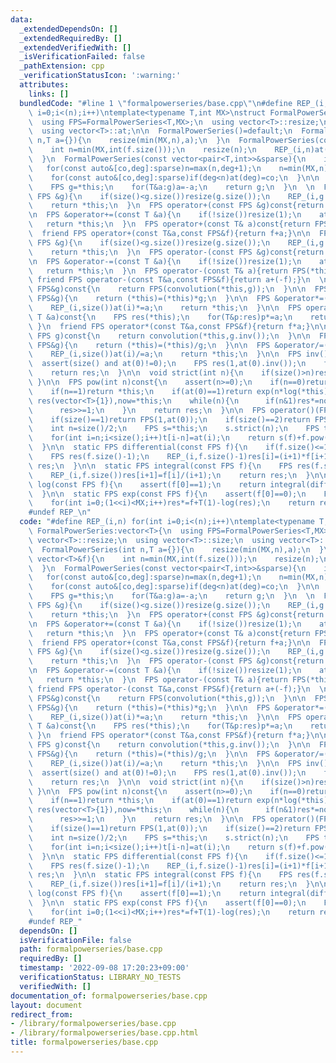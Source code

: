 ```yaml
---
data:
  _extendedDependsOn: []
  _extendedRequiredBy: []
  _extendedVerifiedWith: []
  _isVerificationFailed: false
  _pathExtension: cpp
  _verificationStatusIcon: ':warning:'
  attributes:
    links: []
  bundledCode: "#line 1 \"formalpowerseries/base.cpp\"\n#define REP_(i,n) for(int\
    \ i=0;i<(n);i++)\ntemplate<typename T,int MX>\nstruct FormalPowerSeries:vector<T>{\n\
    \  using FPS=FormalPowerSeries<T,MX>;\n  using vector<T>::resize;\n  using vector<T>::size;\n\
    \  using vector<T>::at;\n\n  FormalPowerSeries()=default;\n  FormalPowerSeries(int\
    \ n,T a={}){\n    resize(min(MX,n),a);\n  }\n  FormalPowerSeries(const vector<T>&f){\n\
    \    int n=min(MX,int(f.size()));\n    resize(n);\n    REP_(i,n)at(i)=f[i];\n\
    \  }\n  FormalPowerSeries(const vector<pair<T,int>>&sparse){\n    int n=0;\n \
    \   for(const auto&[co,deg]:sparse)n=max(n,deg+1);\n    n=min(MX,n);\n    assign(n,T(0));\n\
    \    for(const auto&[co,deg]:sparse)if(deg<n)at(deg)=co;\n  }\n\n  FPS operator-()const{\n\
    \    FPS g=*this;\n    for(T&a:g)a=-a;\n    return g;\n  }\n  \n  FPS &operator+=(const\
    \ FPS &g){\n    if(size()<g.size())resize(g.size());\n    REP_(i,g.size())at(i)+=g[i];\n\
    \    return *this;\n  }\n  FPS operator+(const FPS &g)const{return FPS(*this)+=g;}\n\
    \n  FPS &operator+=(const T &a){\n    if(!size())resize(1);\n    at(0)+=a;\n \
    \   return *this;\n  }\n  FPS operator+(const T& a)const{return FPS(*this)+=a;}\n\
    \  friend FPS operator+(const T&a,const FPS&f){return f+a;}\n\n  FPS &operator-=(const\
    \ FPS &g){\n    if(size()<g.size())resize(g.size());\n    REP_(i,g.size())at(i)-=g[i];\n\
    \    return *this;\n  }\n  FPS operator-(const FPS &g)const{return FPS(*this)-=g;}\n\
    \n  FPS &operator-=(const T &a){\n    if(!size())resize(1);\n    at(0)-=a;\n \
    \   return *this;\n  }\n  FPS operator-(const T& a){return FPS(*this)-=a;}\n \
    \ friend FPS operator-(const T&a,const FPS&f){return a+(-f);}\n  \n  FPS operator*(const\
    \ FPS&g)const{\n    return FPS(convolution(*this,g));\n  }\n\n  FPS &operator*=(const\
    \ FPS&g){\n    return (*this)=(*this)*g;\n  }\n\n  FPS &operator*=(const T &a){\n\
    \    REP_(i,size())at(i)*=a;\n    return *this;\n  }\n\n  FPS operator*(const\
    \ T &a)const{\n    FPS res(*this);\n    for(T&p:res)p*=a;\n    return res;\n \
    \ }\n  friend FPS operator*(const T&a,const FPS&f){return f*a;}\n\n  FPS operator/(const\
    \ FPS g)const{\n    return convolution(*this,g.inv());\n  }\n\n  FPS &operator/=(const\
    \ FPS&g){\n    return (*this)=(*this)/g;\n  }\n\n  FPS &operator/=(const T &a){\n\
    \    REP_(i,size())at(i)/=a;\n    return *this;\n  }\n\n  FPS inv()const{\n  \
    \  assert(size() and at(0)!=0);\n    FPS res(1,at(0).inv());\n    for(int i=0;(1<<i)<size();i++)res*=(2-res*(*this));\n\
    \    return res;\n  }\n\n  void strict(int n){\n    if(size()>n)resize(n);\n \
    \ }\n\n  FPS pow(int n)const{\n    assert(n>=0);\n    if(n==0)return FPS(1,1);\n\
    \    if(n==1)return *this;\n    if(at(0)==1)return exp(n*log(*this));\n    FPS\
    \ res(vector<T>{1}),now=*this;\n    while(n){\n      if(n&1)res*=now;\n      now*=now;\n\
    \      res>>=1;\n    }\n    return res;\n  }\n\n  FPS operator()(FPS f)const{\n\
    \    if(size()==1)return FPS(1,at(0));\n    if(size()==2)return FPS(at(0)+at(1)*f);\n\
    \    int n=size()/2;\n    FPS s=*this;\n    s.strict(n);\n    FPS t(size()-n);\n\
    \    for(int i=n;i<size();i++)t[i-n]=at(i);\n    return s(f)+f.pow(n)*t(f);\n\
    \  }\n\n  static FPS differential(const FPS f){\n    if(f.size()<=1)return FPS(0);\n\
    \    FPS res(f.size()-1);\n    REP_(i,f.size()-1)res[i]=(i+1)*f[i+1];\n    return\
    \ res;\n  }\n\n  static FPS integral(const FPS f){\n    FPS res(f.size()+1,0);\n\
    \    REP_(i,f.size())res[i+1]=f[i]/(i+1);\n    return res;\n  }\n\n  static FPS\
    \ log(const FPS f){\n    assert(f[0]==1);\n    return integral(differential(f)/f);\n\
    \  }\n\n  static FPS exp(const FPS f){\n    assert(f[0]==0);\n    FPS res(1,1);\n\
    \    for(int i=0;(1<<i)<MX;i++)res*=f+T(1)-log(res);\n    return res;\n  }\n};\n\
    #undef REP_\n"
  code: "#define REP_(i,n) for(int i=0;i<(n);i++)\ntemplate<typename T,int MX>\nstruct\
    \ FormalPowerSeries:vector<T>{\n  using FPS=FormalPowerSeries<T,MX>;\n  using\
    \ vector<T>::resize;\n  using vector<T>::size;\n  using vector<T>::at;\n\n  FormalPowerSeries()=default;\n\
    \  FormalPowerSeries(int n,T a={}){\n    resize(min(MX,n),a);\n  }\n  FormalPowerSeries(const\
    \ vector<T>&f){\n    int n=min(MX,int(f.size()));\n    resize(n);\n    REP_(i,n)at(i)=f[i];\n\
    \  }\n  FormalPowerSeries(const vector<pair<T,int>>&sparse){\n    int n=0;\n \
    \   for(const auto&[co,deg]:sparse)n=max(n,deg+1);\n    n=min(MX,n);\n    assign(n,T(0));\n\
    \    for(const auto&[co,deg]:sparse)if(deg<n)at(deg)=co;\n  }\n\n  FPS operator-()const{\n\
    \    FPS g=*this;\n    for(T&a:g)a=-a;\n    return g;\n  }\n  \n  FPS &operator+=(const\
    \ FPS &g){\n    if(size()<g.size())resize(g.size());\n    REP_(i,g.size())at(i)+=g[i];\n\
    \    return *this;\n  }\n  FPS operator+(const FPS &g)const{return FPS(*this)+=g;}\n\
    \n  FPS &operator+=(const T &a){\n    if(!size())resize(1);\n    at(0)+=a;\n \
    \   return *this;\n  }\n  FPS operator+(const T& a)const{return FPS(*this)+=a;}\n\
    \  friend FPS operator+(const T&a,const FPS&f){return f+a;}\n\n  FPS &operator-=(const\
    \ FPS &g){\n    if(size()<g.size())resize(g.size());\n    REP_(i,g.size())at(i)-=g[i];\n\
    \    return *this;\n  }\n  FPS operator-(const FPS &g)const{return FPS(*this)-=g;}\n\
    \n  FPS &operator-=(const T &a){\n    if(!size())resize(1);\n    at(0)-=a;\n \
    \   return *this;\n  }\n  FPS operator-(const T& a){return FPS(*this)-=a;}\n \
    \ friend FPS operator-(const T&a,const FPS&f){return a+(-f);}\n  \n  FPS operator*(const\
    \ FPS&g)const{\n    return FPS(convolution(*this,g));\n  }\n\n  FPS &operator*=(const\
    \ FPS&g){\n    return (*this)=(*this)*g;\n  }\n\n  FPS &operator*=(const T &a){\n\
    \    REP_(i,size())at(i)*=a;\n    return *this;\n  }\n\n  FPS operator*(const\
    \ T &a)const{\n    FPS res(*this);\n    for(T&p:res)p*=a;\n    return res;\n \
    \ }\n  friend FPS operator*(const T&a,const FPS&f){return f*a;}\n\n  FPS operator/(const\
    \ FPS g)const{\n    return convolution(*this,g.inv());\n  }\n\n  FPS &operator/=(const\
    \ FPS&g){\n    return (*this)=(*this)/g;\n  }\n\n  FPS &operator/=(const T &a){\n\
    \    REP_(i,size())at(i)/=a;\n    return *this;\n  }\n\n  FPS inv()const{\n  \
    \  assert(size() and at(0)!=0);\n    FPS res(1,at(0).inv());\n    for(int i=0;(1<<i)<size();i++)res*=(2-res*(*this));\n\
    \    return res;\n  }\n\n  void strict(int n){\n    if(size()>n)resize(n);\n \
    \ }\n\n  FPS pow(int n)const{\n    assert(n>=0);\n    if(n==0)return FPS(1,1);\n\
    \    if(n==1)return *this;\n    if(at(0)==1)return exp(n*log(*this));\n    FPS\
    \ res(vector<T>{1}),now=*this;\n    while(n){\n      if(n&1)res*=now;\n      now*=now;\n\
    \      res>>=1;\n    }\n    return res;\n  }\n\n  FPS operator()(FPS f)const{\n\
    \    if(size()==1)return FPS(1,at(0));\n    if(size()==2)return FPS(at(0)+at(1)*f);\n\
    \    int n=size()/2;\n    FPS s=*this;\n    s.strict(n);\n    FPS t(size()-n);\n\
    \    for(int i=n;i<size();i++)t[i-n]=at(i);\n    return s(f)+f.pow(n)*t(f);\n\
    \  }\n\n  static FPS differential(const FPS f){\n    if(f.size()<=1)return FPS(0);\n\
    \    FPS res(f.size()-1);\n    REP_(i,f.size()-1)res[i]=(i+1)*f[i+1];\n    return\
    \ res;\n  }\n\n  static FPS integral(const FPS f){\n    FPS res(f.size()+1,0);\n\
    \    REP_(i,f.size())res[i+1]=f[i]/(i+1);\n    return res;\n  }\n\n  static FPS\
    \ log(const FPS f){\n    assert(f[0]==1);\n    return integral(differential(f)/f);\n\
    \  }\n\n  static FPS exp(const FPS f){\n    assert(f[0]==0);\n    FPS res(1,1);\n\
    \    for(int i=0;(1<<i)<MX;i++)res*=f+T(1)-log(res);\n    return res;\n  }\n};\n\
    #undef REP_"
  dependsOn: []
  isVerificationFile: false
  path: formalpowerseries/base.cpp
  requiredBy: []
  timestamp: '2022-09-08 17:20:23+09:00'
  verificationStatus: LIBRARY_NO_TESTS
  verifiedWith: []
documentation_of: formalpowerseries/base.cpp
layout: document
redirect_from:
- /library/formalpowerseries/base.cpp
- /library/formalpowerseries/base.cpp.html
title: formalpowerseries/base.cpp
---
```

